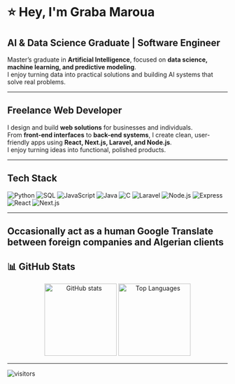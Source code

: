 # ⭐ Hey, I'm Graba Maroua  

**AI & Data Science Graduate |  Software Engineer**  
---

Master’s graduate in **Artificial Intelligence**, focused on **data science, machine learning, and predictive modeling**.  
I enjoy turning data into practical solutions and building AI systems that solve real problems.

---

## Freelance Web Developer  
I design and build **web solutions** for businesses and individuals.  
From **front-end interfaces** to **back-end systems**, I create clean, user-friendly apps using **React, Next.js, Laravel, and Node.js**.  
I enjoy turning ideas into functional, polished products.  

---

## Tech Stack  

<p>
  <!-- Programming Languages -->
  <img alt="Python" src="https://img.shields.io/badge/Python-3776AB?logo=python&logoColor=white" />
  <img alt="SQL" src="https://img.shields.io/badge/SQL-4479A1?logo=postgresql&logoColor=white" />
  <img alt="JavaScript" src="https://img.shields.io/badge/JavaScript-F7DF1E?logo=javascript&logoColor=black" />
  <img alt="Java" src="https://img.shields.io/badge/Java-007396?logo=java&logoColor=white" />
  <img alt="C" src="https://img.shields.io/badge/C-00599C?logo=c&logoColor=white" />

  <!-- Web Development -->
  <img alt="Laravel" src="https://img.shields.io/badge/Laravel-FF2D20?logo=laravel&logoColor=white" />
  <img alt="Node.js" src="https://img.shields.io/badge/Node.js-339933?logo=node.js&logoColor=white" />
  <img alt="Express" src="https://img.shields.io/badge/Express-000000?logo=express&logoColor=white" />
  <img alt="React" src="https://img.shields.io/badge/React-61DAFB?logo=react&logoColor=black" />
  <img alt="Next.js" src="https://img.shields.io/badge/Next.js-000000?logo=next.js&logoColor=white" />
</p>

---
Occasionally act as a **human Google Translate** between foreign companies and Algerian clients
---

## 📊 GitHub Stats
<p align="center">
  <img src="https://github-readme-stats.vercel.app/api?username=graba0maroua&show_icons=true&theme=radical" alt="GitHub stats" height="165"/>
  <img src="https://github-readme-stats.vercel.app/api/top-langs/?username=graba0maroua&layout=compact&theme=radical" alt="Top Languages" height="165"/>
</p>

---
![visitors](https://visitor-badge.laobi.icu/badge?page_id=graba0maroua)
